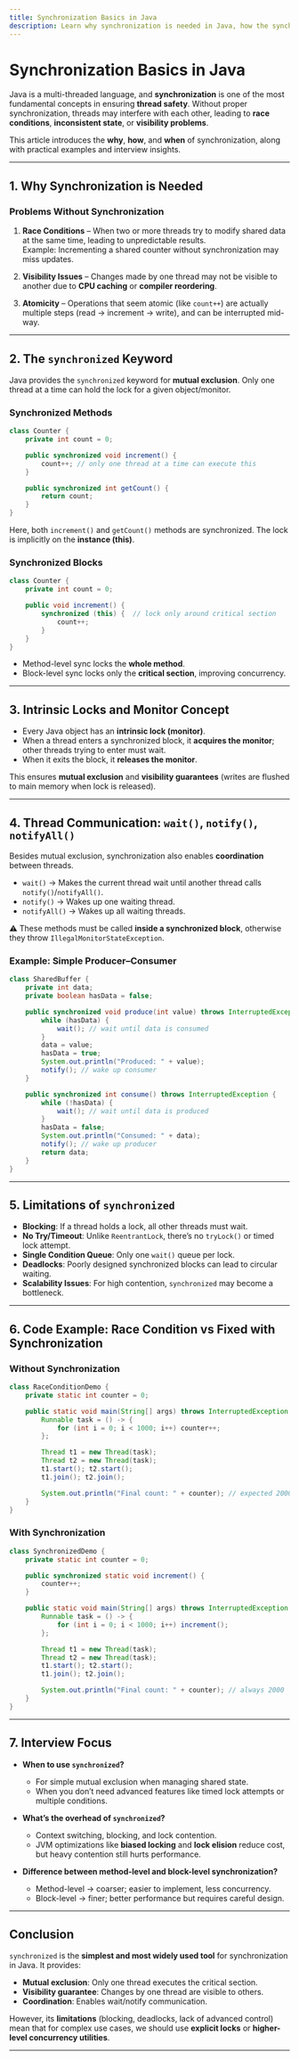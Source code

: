 ```yaml
---
title: Synchronization Basics in Java
description: Learn why synchronization is needed in Java, how the synchronized keyword works, intrinsic locks, wait/notify, limitations, and common interview questions with examples.
---
```


# Synchronization Basics in Java

Java is a multi-threaded language, and **synchronization** is one of the most fundamental concepts in ensuring **thread safety**. Without proper synchronization, threads may interfere with each other, leading to **race conditions**, **inconsistent state**, or **visibility problems**.

This article introduces the **why**, **how**, and **when** of synchronization, along with practical examples and interview insights.

---

## 1. Why Synchronization is Needed

### Problems Without Synchronization
1. **Race Conditions** – When two or more threads try to modify shared data at the same time, leading to unpredictable results.  
   Example: Incrementing a shared counter without synchronization may miss updates.

2. **Visibility Issues** – Changes made by one thread may not be visible to another due to **CPU caching** or **compiler reordering**.

3. **Atomicity** – Operations that seem atomic (like `count++`) are actually multiple steps (read → increment → write), and can be interrupted mid-way.

---

## 2. The `synchronized` Keyword

Java provides the `synchronized` keyword for **mutual exclusion**. Only one thread at a time can hold the lock for a given object/monitor.

### Synchronized Methods
```java
class Counter {
    private int count = 0;

    public synchronized void increment() {
        count++; // only one thread at a time can execute this
    }

    public synchronized int getCount() {
        return count;
    }
}
```

Here, both `increment()` and `getCount()` methods are synchronized. The lock is implicitly on the **instance (this)**.

### Synchronized Blocks
```java
class Counter {
    private int count = 0;

    public void increment() {
        synchronized (this) {  // lock only around critical section
            count++;
        }
    }
}
```

- Method-level sync locks the **whole method**.  
- Block-level sync locks only the **critical section**, improving concurrency.

---

## 3. Intrinsic Locks and Monitor Concept

- Every Java object has an **intrinsic lock (monitor)**.  
- When a thread enters a synchronized block, it **acquires the monitor**; other threads trying to enter must wait.  
- When it exits the block, it **releases the monitor**.

This ensures **mutual exclusion** and **visibility guarantees** (writes are flushed to main memory when lock is released).

---

## 4. Thread Communication: `wait()`, `notify()`, `notifyAll()`

Besides mutual exclusion, synchronization also enables **coordination** between threads.

- `wait()` → Makes the current thread wait until another thread calls `notify()`/`notifyAll()`.  
- `notify()` → Wakes up one waiting thread.  
- `notifyAll()` → Wakes up all waiting threads.

⚠️ These methods must be called **inside a synchronized block**, otherwise they throw `IllegalMonitorStateException`.

### Example: Simple Producer–Consumer
```java
class SharedBuffer {
    private int data;
    private boolean hasData = false;

    public synchronized void produce(int value) throws InterruptedException {
        while (hasData) {
            wait(); // wait until data is consumed
        }
        data = value;
        hasData = true;
        System.out.println("Produced: " + value);
        notify(); // wake up consumer
    }

    public synchronized int consume() throws InterruptedException {
        while (!hasData) {
            wait(); // wait until data is produced
        }
        hasData = false;
        System.out.println("Consumed: " + data);
        notify(); // wake up producer
        return data;
    }
}
```

---

## 5. Limitations of `synchronized`

- **Blocking**: If a thread holds a lock, all other threads must wait.  
- **No Try/Timeout**: Unlike `ReentrantLock`, there’s no `tryLock()` or timed lock attempt.  
- **Single Condition Queue**: Only one `wait()` queue per lock.  
- **Deadlocks**: Poorly designed synchronized blocks can lead to circular waiting.  
- **Scalability Issues**: For high contention, `synchronized` may become a bottleneck.

---

## 6. Code Example: Race Condition vs Fixed with Synchronization

### Without Synchronization
```java
class RaceConditionDemo {
    private static int counter = 0;

    public static void main(String[] args) throws InterruptedException {
        Runnable task = () -> {
            for (int i = 0; i < 1000; i++) counter++;
        };

        Thread t1 = new Thread(task);
        Thread t2 = new Thread(task);
        t1.start(); t2.start();
        t1.join(); t2.join();

        System.out.println("Final count: " + counter); // expected 2000, often less
    }
}
```

### With Synchronization
```java
class SynchronizedDemo {
    private static int counter = 0;

    public synchronized static void increment() {
        counter++;
    }

    public static void main(String[] args) throws InterruptedException {
        Runnable task = () -> {
            for (int i = 0; i < 1000; i++) increment();
        };

        Thread t1 = new Thread(task);
        Thread t2 = new Thread(task);
        t1.start(); t2.start();
        t1.join(); t2.join();

        System.out.println("Final count: " + counter); // always 2000
    }
}
```

---

## 7. Interview Focus

- **When to use `synchronized`?**
  - For simple mutual exclusion when managing shared state.
  - When you don’t need advanced features like timed lock attempts or multiple conditions.

- **What’s the overhead of `synchronized`?**
  - Context switching, blocking, and lock contention.
  - JVM optimizations like **biased locking** and **lock elision** reduce cost, but heavy contention still hurts performance.

- **Difference between method-level and block-level synchronization?**
  - Method-level → coarser; easier to implement, less concurrency.  
  - Block-level → finer; better performance but requires careful design.

---

## Conclusion

`synchronized` is the **simplest and most widely used tool** for synchronization in Java. It provides:
- **Mutual exclusion**: Only one thread executes the critical section.  
- **Visibility guarantee**: Changes by one thread are visible to others.  
- **Coordination**: Enables wait/notify communication.  

However, its **limitations** (blocking, deadlocks, lack of advanced control) mean that for complex use cases, we should use **explicit locks** or **higher-level concurrency utilities**.

---

